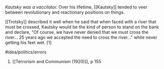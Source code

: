 *Kautsky was a vaccilator.* Over his lifetime, [[Kautsky]] tended to veer between revolutionary and reactionary positions on things. 

[[Trotsky]] described it well when he said that when faced with a river that must be crossed, Kautsky would be the kind of person to stand on the bank and declare, "Of course, we have never denied that we must cross the river... 25 years ago we accepted the need to cross the river..." while never getting his feet wet. [1]

#idea/politics/errors 

1. [[Terrorism and Communism (1920)]], p 155